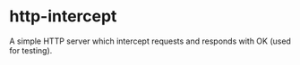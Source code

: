 # http-intercept

A simple HTTP server which intercept requests and responds with OK (used for testing).

